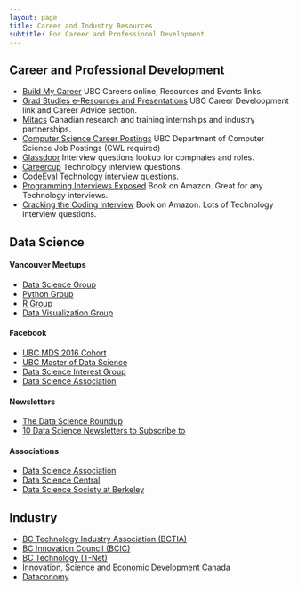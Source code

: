 ```yaml
---
layout: page
title: Career and Industry Resources
subtitle: For Career and Professional Development
---
```


## Career and Professional Development
- [Build My Career](http://students.ubc.ca/career) UBC Careers online, Resources and Events links.
- [Grad Studies e-Resources and Presentations](https://www.grad.ubc.ca/current-students/graduate-pathways-success/e-resources-presentations) UBC Career Develoopment link and Career Advice section.
- [Mitacs](http://www.mitacs.ca/en) Canadian research and training internships and industry partnerships.
- [Computer Science Career Postings](https://my.cs.ubc.ca/students/career) UBC Department of Computer Science Job Postings (CWL required)
- [Glassdoor](https://www.glassdoor.ca/index.htm?countryRedirect=true) Interview questions lookup for compnaies and roles.
- [Careercup](https://www.careercup.com/) Technology interview questions.
- [CodeEval](https://www.codeeval.com/) Technology interview questions.
- [Programming Interviews Exposed](https://www.amazon.ca/Programming-Interviews-Exposed-Secrets-Landing/dp/1118261364/ref=pd_bxgy_b_img_c) Book on Amazon. Great for any Technology interviews.
- [Cracking the Coding Interview](https://www.amazon.ca/Cracking-Coding-Interview-Programming-Questions/dp/098478280X) Book on Amazon. Lots of Technology interview questions.


## Data Science

#### **Vancouver Meetups**
- [Data Science Group](http://www.meetup.com/DataScience/)
- [Python Group](http://www.meetup.com/vanpyz/)
- [R Group](http://www.meetup.com/Vancouver-R-Users-Group-data-analysis-statistics/)
- [Data Visualization Group](http://www.meetup.com/Vancouver-Data-Visualization/)

#### **Facebook**
- [UBC MDS 2016 Cohort](https://www.facebook.com/groups/599442276901184/)
- [UBC Master of Data Science](https://www.facebook.com/search/top/?q=ubc%20master%20of%20data%20science)
- [Data Science Interest Group](https://www.facebook.com/Data-Science-Interest-Group-DSIG-941598902591276/)
- [Data Science Association](https://www.facebook.com/socaldatascience/)

#### **Newsletters**
- [The Data Science Roundup](http://roundup.fishtownanalytics.com/?utm_campaign=Issue&utm_content=profileimage&utm_medium=email&utm_source=The+Data+Science+Roundup)
- [10 Data Science Newsletters to Subscribe to](https://datascience.berkeley.edu/10-data-science-newsletters-subscribe/)

#### **Associations**
- [Data Science Association](http://www.datascienceassn.org/)
- [Data Science Central](http://www.datasciencecentral.com/)
- [Data Science Society at Berkeley](http://www.dssberkeley.org/index.html)


## Industry
- [BC Technology Industry Association (BCTIA)](https://www.bctia.org/)
- [BC Innovation Council (BCIC)](http://bcic.ca/)
- [BC Technology (T-Net)](http://www.bctechnology.com/)
- [Innovation, Science and Economic Development Canada](http://www.ic.gc.ca/eic/site/icgc.nsf/eng/h_07056.html)
- [Dataconomy](http://dataconomy.com/)

